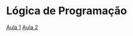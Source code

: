 # Lógica de Programação

[Aula 1](https://github.com/marcelobarbieri/js_logica/tree/main/LogicaDeProgramacao/Aula%201)
[Aula 2](https://github.com/marcelobarbieri/js_logica/tree/main/LogicaDeProgramacao/Aula%202)
